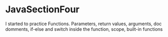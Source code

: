 # JavaSectionFour

I started to practice Functions. 
Parameters, return values, arguments, doc domments, if-else and switch inside the function, scope, built-in functions
